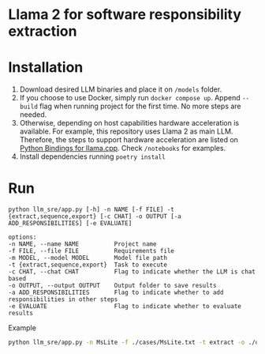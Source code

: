 # Llama 2 for software responsibility extraction
# Installation
1. Download desired LLM binaries and place it on `/models` folder.
2. If you choose to use Docker, simply run `docker compose up`. Append `--build` flag when running project for the first time. No more steps are needed.
3. Otherwise, depending on host capabilities hardware acceleration is available. For example, this repository uses Llama 2 as main LLM. Therefore, the steps to support hardware acceleration are listed on [Python Bindings for llama.cpp](https://github.com/abetlen/llama-cpp-python). Check `/notebooks` for examples.
4. Install dependencies running `poetry install`

# Run
```
python llm_sre/app.py [-h] -n NAME [-f FILE] -t {extract,sequence,export} [-c CHAT] -o OUTPUT [-a ADD_RESPONSIBILITIES] [-e EVALUATE]

options:
-n NAME, --name NAME          Project name
-f FILE, --file FILE          Requirements file
-m MODEL, --model MODEL       Model file path
-t {extract,sequence,export}  Task to execute
-c CHAT, --chat CHAT          Flag to indicate whether the LLM is chat based
-o OUTPUT, --output OUTPUT    Output folder to save results
-a ADD_RESPONSIBILITIES       Flag to indicate whether to add responsibilities in other steps
-e EVALUATE                   Flag to indicate whether to evaluate results
```
Example
```bash
python llm_sre/app.py -n MsLite -f ./cases/MsLite.txt -t extract -o ./output/MsLite/llama_no_add -m ./model/gguf-model-chat.bin
```
